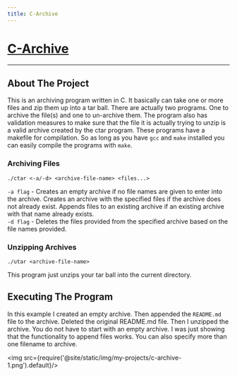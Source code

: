 ```yaml
---
title: C-Archive
---
```


# [C-Archive](https://github.com/Logon27/C-Archive)

---

## About The Project

This is an archiving program written in C. It basically can take one or more files and zip them up into a tar ball. There are actually two programs. One to archive the file(s) and one to un-archive them. The program also has validation measures to make sure that the file it is actually trying to unzip is a valid archive created by the ctar program. These programs have a makefile for compilation. So as long as you have `gcc` and `make` installed you can easily compile the programs with `make`.

### Archiving Files

```
./ctar <-a/-d> <archive-file-name> <files...>
```
`-a flag` - Creates an empty archive if no file names are given to enter into the archive. Creates an archive with the specified files if the archive does not already exist. Appends files to an existing archive if an existing archive with that name already exists.  
`-d flag` - Deletes the files provided from the specified archive based on the file names provided.  

### Unzipping Archives

```
./utar <archive-file-name>
```
This program just unzips your tar ball into the current directory.  

## Executing The Program

In this example I created an empty archive. Then appended the `README.md` file to the archive. Deleted the original README.md file. Then I unzipped the archive. You do not have to start with an empty archive. I was just showing that the functionality to append files works. You can also specify more than one filename to archive.

<img src={require('@site/static/img/my-projects/c-archive-1.png').default}/>